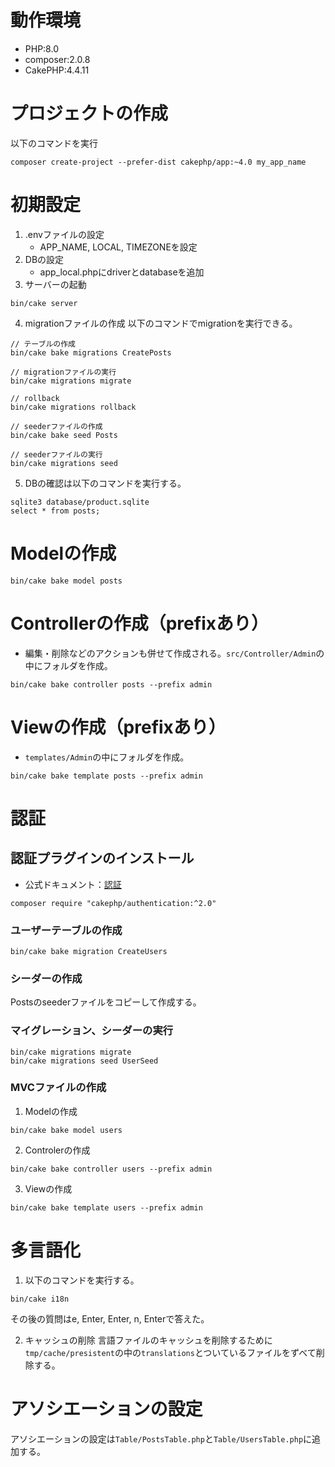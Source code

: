 # 動作環境
- PHP:8.0
- composer:2.0.8
- CakePHP:4.4.11

# プロジェクトの作成
以下のコマンドを実行
```
composer create-project --prefer-dist cakephp/app:~4.0 my_app_name
```

# 初期設定
1. .envファイルの設定
    - APP_NAME, LOCAL, TIMEZONEを設定
2. DBの設定
    - app_local.phpにdriverとdatabaseを追加
3. サーバーの起動
```
bin/cake server
```
4. migrationファイルの作成
以下のコマンドでmigrationを実行できる。
```
// テーブルの作成
bin/cake bake migrations CreatePosts

// migrationファイルの実行
bin/cake migrations migrate

// rollback
bin/cake migrations rollback

// seederファイルの作成
bin/cake bake seed Posts

// seederファイルの実行
bin/cake migrations seed
```

5. DBの確認は以下のコマンドを実行する。
```
sqlite3 database/product.sqlite
select * from posts;
```
# Modelの作成
```
bin/cake bake model posts
```

# Controllerの作成（prefixあり）
- 編集・削除などのアクションも併せて作成される。`src/Controller/Admin`の中にフォルダを作成。
```
bin/cake bake controller posts --prefix admin
```

# Viewの作成（prefixあり）
- `templates/Admin`の中にフォルダを作成。
```
bin/cake bake template posts --prefix admin
```

# 認証
## 認証プラグインのインストール
- 公式ドキュメント：[認証](https://book.cakephp.org/4/ja/tutorials-and-examples/cms/authentication.html)
```
composer require "cakephp/authentication:^2.0"
```
### ユーザーテーブルの作成
```
bin/cake bake migration CreateUsers
```

### シーダーの作成
Postsのseederファイルをコピーして作成する。

### マイグレーション、シーダーの実行
```
bin/cake migrations migrate
bin/cake migrations seed UserSeed
```

### MVCファイルの作成
1. Modelの作成
```
bin/cake bake model users
```
2. Controlerの作成
```
bin/cake bake controller users --prefix admin
```
3. Viewの作成
```
bin/cake bake template users --prefix admin
```

# 多言語化
1. 以下のコマンドを実行する。
```
bin/cake i18n
```
その後の質問はe, Enter, Enter, n, Enterで答えた。

2. キャッシュの削除
言語ファイルのキャッシュを削除するために`tmp/cache/presistent`の中の`translations`とついているファイルをずべて削除する。

# アソシエーションの設定
アソシエーションの設定は`Table/PostsTable.php`と`Table/UsersTable.php`に追加する。